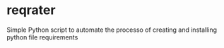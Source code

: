 # reqrater
Simple Python script to automate the processo of creating and installing python file requirements
